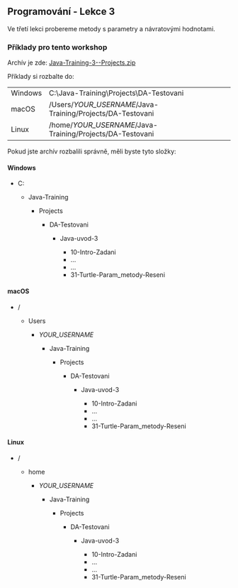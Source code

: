 ---
---
Programování - Lekce 3
----------------------

Ve třetí lekci probereme metody s parametry a návratovými hodnotami.



### Příklady pro tento workshop

Archív je zde:
[Java-Training-3--Projects.zip](/data/2021-jaro/da-java-brno/Java-Training-3--Projects.zip)


Příklady si rozbalte do:

<table class="column-1-right-align">
    <tr>
        <td>Windows</td>
        <td>C:\Java-Training\Projects\DA-Testovani</td>
    </tr>
    <tr>
        <td>macOS</td>
        <td>/Users/<i>YOUR_USERNAME</i>/Java-Training/Projects/DA-Testovani</td>
    </tr>
    <tr>
        <td>Linux</td>
        <td>/home/<i>YOUR_USERNAME</i>/Java-Training/Projects/DA-Testovani</td>
    </tr>
</table>


Pokud jste archív rozbalili správně, měli byste tyto složky:

#### Windows

<ul class="filesystem-tree">
    <li>C:</li>
    <ul>
        <li>Java-Training</li>
        <ul>
            <li>Projects</li>
            <ul>
                <li>DA-Testovani</li>
                <ul>
                    <li>Java-uvod-3</li>
                    <ul>
                        <li>10-Intro-Zadani</li>
                        <li>...</li>
                        <li>...</li>
                        <li>31-Turtle-Param_metody-Reseni</li>
                    </ul>
                </ul>
            </ul>
        </ul>
    </ul>
</ul>


#### macOS

<ul class="filesystem-tree">
    <li>/</li>
    <ul>
        <li>Users</li>
        <ul>
            <li><i>YOUR_USERNAME</i></li>
            <ul>
                <li>Java-Training</li>
                <ul>
                    <li>Projects</li>
                    <ul>
                        <li>DA-Testovani</li>
                        <ul>
                            <li>Java-uvod-3</li>
                            <ul>
                                <li>10-Intro-Zadani</li>
                                <li>...</li>
                                <li>...</li>
                                <li>31-Turtle-Param_metody-Reseni</li>
                            </ul>
                        </ul>
                    </ul>
                </ul>
            </ul>
        </ul>
    </ul>
</ul>


#### Linux

<ul class="filesystem-tree">
    <li>/</li>
    <ul>
        <li>home</li>
        <ul>
            <li><i>YOUR_USERNAME</i></li>
            <ul>
                <li>Java-Training</li>
                <ul>
                    <li>Projects</li>
                    <ul>
                        <li>DA-Testovani</li>
                        <ul>
                            <li>Java-uvod-3</li>
                            <ul>
                                <li>10-Intro-Zadani</li>
                                <li>...</li>
                                <li>...</li>
                                <li>31-Turtle-Param_metody-Reseni</li>
                            </ul>
                        </ul>
                    </ul>
                </ul>
            </ul>
        </ul>
    </ul>
</ul>

